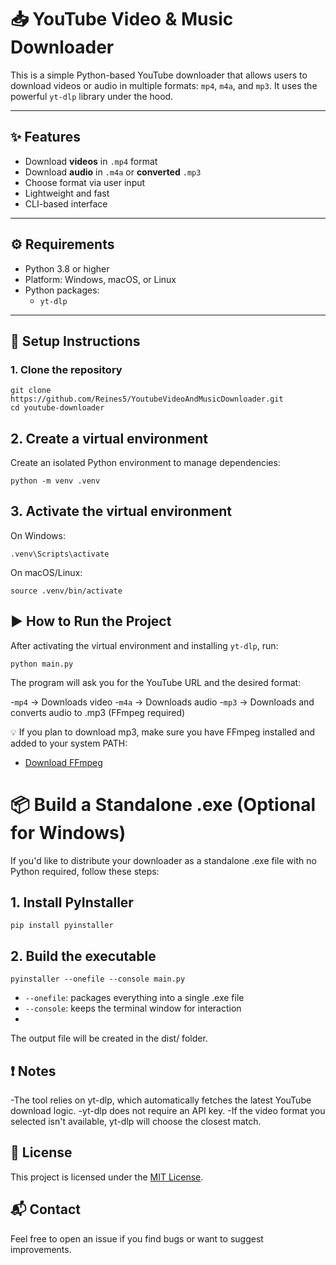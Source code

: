 # 📥 YouTube Video & Music Downloader

This is a simple Python-based YouTube downloader that allows users to download videos or audio in multiple formats: `mp4`, `m4a`, and `mp3`. It uses the powerful `yt-dlp` library under the hood.

---

## ✨ Features

- Download **videos** in `.mp4` format
- Download **audio** in `.m4a` or **converted** `.mp3`
- Choose format via user input
- Lightweight and fast
- CLI-based interface

---

## ⚙️ Requirements

- Python 3.8 or higher
- Platform: Windows, macOS, or Linux
- Python packages:
  - `yt-dlp`

---

## 🔧 Setup Instructions

### 1. Clone the repository

```
git clone https://github.com/Reines5/YoutubeVideoAndMusicDownloader.git
cd youtube-downloader
```

## 2. Create a virtual environment

Create an isolated Python environment to manage dependencies:
```
python -m venv .venv
```

## 3. Activate the virtual environment

On Windows:
```
.venv\Scripts\activate
```

On macOS/Linux:
```
source .venv/bin/activate
```

## ▶️ How to Run the Project

After activating the virtual environment and installing `yt-dlp`, run:
```
python main.py
```
The program will ask you for the YouTube URL and the desired format:

-`mp4` → Downloads video
-`m4a` → Downloads audio
-`mp3` → Downloads and converts audio to .mp3 (FFmpeg required)

💡 If you plan to download mp3, make sure you have FFmpeg installed and added to your system PATH:

- [Download FFmpeg](https://ffmpeg.org/download.html)



# 📦 Build a Standalone .exe (Optional for Windows)
If you'd like to distribute your downloader as a standalone .exe file with no Python required, follow these steps:

## 1. Install PyInstaller
```
pip install pyinstaller
```

## 2. Build the executable
```
pyinstaller --onefile --console main.py
```

- `--onefile`: packages everything into a single .exe file
- `--console`: keeps the terminal window for interaction
- 
The output file will be created in the dist/ folder.

## ❗ Notes
-The tool relies on yt-dlp, which automatically fetches the latest YouTube download logic.
-yt-dlp does not require an API key.
-If the video format you selected isn't available, yt-dlp will choose the closest match.

## 📝 License

This project is licensed under the [MIT License](LICENSE).

## 📬 Contact
Feel free to open an issue if you find bugs or want to suggest improvements.
